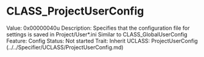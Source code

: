 # CLASS_ProjectUserConfig

Value: 0x00000040u
Description: Specifies that the configuration file for settings is saved in Project/User*.ini
Similar to CLASS_GlobalUserConfig
Feature: Config
Status: Not started
Trait: Inherit
UCLASS: ProjectUserConfig (../../Specifier/UCLASS/ProjectUserConfig.md)
